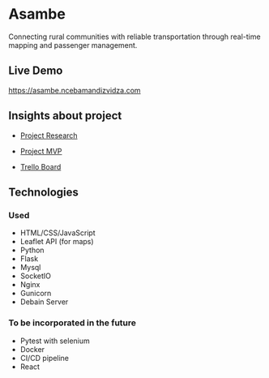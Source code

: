 # Asambe
Connecting rural communities with reliable transportation through real-time mapping and passenger management.

## Live Demo
https://asambe.ncebamandizvidza.com

## Insights about project
- [Project Research](https://docs.google.com/document/d/1MW7GNNOZ4nSLKLPp1TL1TSaqwH89TCk-Hl2CDyiKEZU/edit?usp=sharing)
* [Project MVP](https://docs.google.com/document/d/12ztBlh7bujGghwmrGDVCmwmmi_XplogbblYG4H5jv6c/edit?usp=sharing)
- [Trello Board](https://trello.com/invite/b/gOsYnvYV/ATTI07686ad251a97662b870c7df74565bcbF0DCE265/asambe-web-app)

## Technologies 
### Used
- HTML/CSS/JavaScript
- Leaflet API (for maps)
- Python
- Flask
- Mysql
- SocketIO
- Nginx
- Gunicorn
- Debain Server
### To be incorporated in the future
- Pytest with selenium
- Docker
- CI/CD pipeline
- React
